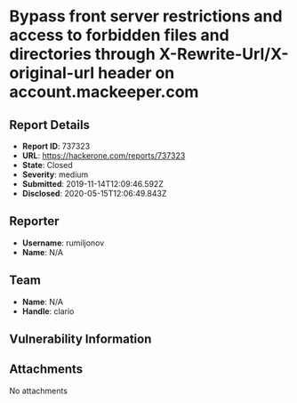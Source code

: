 # Bypass front server restrictions and access to forbidden files and directories through X-Rewrite-Url/X-original-url header on account.mackeeper.com

## Report Details
- **Report ID**: 737323
- **URL**: https://hackerone.com/reports/737323
- **State**: Closed
- **Severity**: medium
- **Submitted**: 2019-11-14T12:09:46.592Z
- **Disclosed**: 2020-05-15T12:06:49.843Z

## Reporter
- **Username**: rumiljonov
- **Name**: N/A

## Team
- **Name**: N/A
- **Handle**: clario

## Vulnerability Information


## Attachments
No attachments
